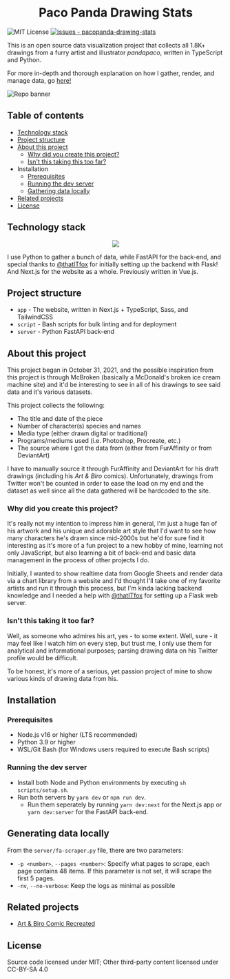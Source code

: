 <h1 align="center">Paco Panda Drawing Stats</h1>

![MIT License](https://img.shields.io/badge/license-MIT-336600)
[![issues - pacopanda-drawing-stats](https://img.shields.io/github/issues/skepfusky/pandapaco-drawing-stats)](https://github.com/skepfusky/pacopanda-drawing-stats/issues)

This is an open source data visualization project that collects all 1.8K+
drawings from a furry artist and illustrator *pandapaco*, written in
TypeScript and Python.

For more in-depth and thorough explanation on how I gather, render, and manage
data, go [here!][notebook]

![Repo banner](https://user-images.githubusercontent.com/94678583/172738303-a8bd2b6c-4f8f-49e1-ade1-ce7225d636b4.png)

## Table of contents

- [Technology stack](#technology-stack)
- [Project structure](#project-structure)
- [About this project](#about-this-project)
  - [Why did you create this project?](#why-did-you-create-this-project)
  - [Isn't this taking this too far?](#isnt-this-taking-it-too-far)
- Installation
  - [Prerequisites](#prerequisites)
  - [Running the dev server](#running-the-dev-server)
  - [Gathering data locally](#generating-data-locally)
- [Related projects](#related-projects)
- [License](#license)

## Technology stack

<p align="center">
  <img src="https://skillicons.dev/icons?i=react,nextjs,ts,tailwind,sass,py,fastapi,redis">
</p>

I use Python to gather a bunch of data, while FastAPI for the back-end, and
special thanks to [@thatITfox][it] for initially setting up the backend with Flask!
And Next.js for the website as a whole. Previously written in Vue.js.

## Project structure

- `app` - The website, written in Next.js + TypeScript, Sass, and TailwindCSS
- `script` - Bash scripts for bulk linting and for deployment
- `server` - Python FastAPI back-end

## About this project

This project began in October 31, 2021, and the possible inspiration from this
project is through McBroken (basically a McDonald's broken ice cream machine site)
and it'd be interesting to see in all of his drawings to see said data and it's various
datasets.

This project collects the following:

- The title and date of the piece
- Number of character(s) species and names
- Media type (either drawn digital or traditional)
- Programs/mediums used (i.e. Photoshop, Procreate, etc.)
- The source where I got the data from (either from FurAffinity or from DeviantArt)

I have to manually source it through FurAffinity and DeviantArt for his draft
drawings (including his *Art & Biro* comics). Unfortunately, drawings from
Twitter won't be counted in order to ease the load on my end and the dataset
as well since all the data gathered will be hardcoded to the site.

### Why did you create this project?

It's really not my intention to impress him in general, I'm just a huge fan of his
artwork and his unique and adorable art style that I'd want to see how many characters
he's drawn since mid-2000s but he'd for sure find it interesting as it's more of
a fun project to a new hobby of mine, learning not only JavaScript, but also learning
a bit of back-end and basic data management in the process of other projects I do.

Initially, I wanted to show realtime data from Google Sheets and render data via
a chart library from a website and I'd thought I'll take one of my favorite
artists and run it through this process, but I'm kinda lacking backend knowledge
 and I needed a help with [@thatITfox][it] for setting up a Flask web server.

### Isn't this taking it too far?

Well, as someone who admires his art, yes - to some extent. Well, sure - it may feel
like I watch him on every step, but trust me, I only use them for analytical and
informational purposes; parsing drawing data on his Twitter profile would be difficult.

To be honest, it's more of a serious, yet passion project of mine to show various
kinds of drawing data from his.

## Installation

### Prerequisites

- Node.js v16 or higher (LTS recommended)
- Python 3.9 or higher
- WSL/Git Bash (for Windows users required to execute Bash scripts)

### Running the dev server

- Install both Node and Python environments by executing `sh scripts/setup.sh`.
- Run both servers by `yarn dev` or `npm run dev`.
  - Run them seperately by running `yarn dev:next` for the Next.js app or
    `yarn dev:server` for the FastAPI back-end.

## Generating data locally

From the `server/fa-scraper.py` file, there are two parameters:

- `-p <number>`, `--pages <number>`: Specify what pages to scrape, each page
contains 48 items. If this parameter is not set, it will scrape the first 5 pages.
- `-nv`, `--no-verbose`: Keep the logs as minimal as possible

## Related projects

- [Art & Biro Comic Recreated](https://github.com/skepfusky/art-and-biro-comic-remastered)

## License

Source code licensed under MIT; Other third-party content licensed under CC-BY-SA 4.0

[it]: https://github.com/thatITfox
[notebook]: https://github.com/skepfusky/pandapaco-drawing-stats/blob/main/data/paco-drawing-data.ipynb
